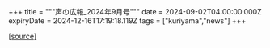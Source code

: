 +++
title = """声の広報_2024年9月号"""
date = 2024-09-02T04:00:00.000Z
expiryDate = 2024-12-16T17:19:18.119Z
tags = ["kuriyama","news"]
+++


[[source]](https://www.town.kuriyama.hokkaido.jp/site/koho/28728.html)

